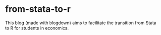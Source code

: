 # from-stata-to-r
This blog (made with blogdown) aims to facilitate the transition from Stata to R for students in economics.
